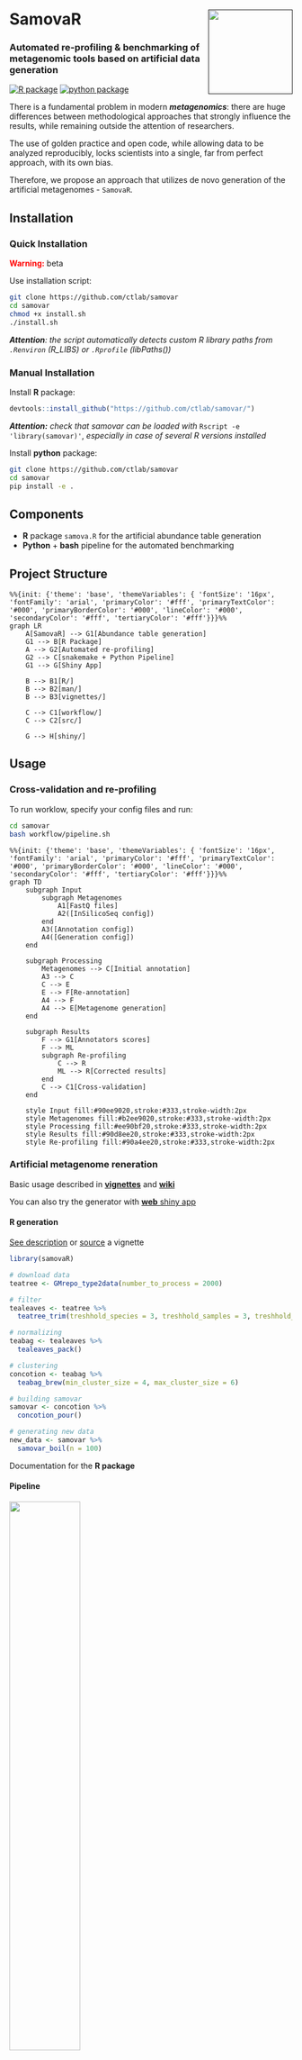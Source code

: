 # SamovaR <a href=""><img src="data/img/logos/logo_stable.png" align="right" width="150" ></a> 
### Automated re-profiling & benchmarking of metagenomic tools based on artificial data generation


[![R package](https://github.com/ctlab/samovar/actions/workflows/R-CMD-check.yaml/badge.svg)](https://github.com/ctlab/samovar/actions/workflows/R-CMD-check.yaml)
[![python package](https://github.com/ctlab/samovar/actions/workflows/python-package.yml/badge.svg)](https://github.com/ctlab/samovar/actions/workflows/python-package.yaml)

There is a fundamental problem in modern ***metagenomics***: there are huge differences between methodological approaches that strongly influence the results, while remaining outside the attention of researchers. 

The use of golden practice and open code, while allowing data to be analyzed reproducibly, locks scientists into a single, far from perfect approach, with its own bias.

Therefore, we propose an approach that utilizes de novo generation of the artificial metagenomes - `SamovaR`.

## Installation

### Quick Installation

<b><font color="red">Warning:</font></b> beta

Use installation script:

```bash
git clone https://github.com/ctlab/samovar
cd samovar
chmod +x install.sh
./install.sh
```

***Attention**: the script automatically detects custom R library paths from `.Renviron` (R_LIBS) or `.Rprofile` (libPaths())*

### Manual Installation

Install **R** package:

```r
devtools::install_github("https://github.com/ctlab/samovar/")
```

***Attention:*** *check that samovar can be loaded with* ```Rscript -e 'library(samovar)'```, *especially in case of several R versions installed*

Install **python** package:

```bash
git clone https://github.com/ctlab/samovar
cd samovar
pip install -e .
```

## Components

- **R** package `samova.R` for the artificial abundance table generation
- **Python** + **bash** pipeline for the automated benchmarking

## Project Structure

```mermaid
%%{init: {'theme': 'base', 'themeVariables': { 'fontSize': '16px', 'fontFamily': 'arial', 'primaryColor': '#fff', 'primaryTextColor': '#000', 'primaryBorderColor': '#000', 'lineColor': '#000', 'secondaryColor': '#fff', 'tertiaryColor': '#fff'}}}%%
graph LR
    A[SamovaR] --> G1[Abundance table generation]
    G1 --> B[R Package]
    A --> G2[Automated re-profiling]
    G2 --> C[snakemake + Python Pipeline]
    G1 --> G[Shiny App]

    B --> B1[R/]
    B --> B2[man/]
    B --> B3[vignettes/]

    C --> C1[workflow/]
    C --> C2[src/]

    G --> H[shiny/]
```

## Usage
### Cross-validation and re-profiling

To run worklow, specify your config files and run:
```bash
cd samovar
bash workflow/pipeline.sh
```

```mermaid
%%{init: {'theme': 'base', 'themeVariables': { 'fontSize': '16px', 'fontFamily': 'arial', 'primaryColor': '#fff', 'primaryTextColor': '#000', 'primaryBorderColor': '#000', 'lineColor': '#000', 'secondaryColor': '#fff', 'tertiaryColor': '#fff'}}}%%
graph TD
    subgraph Input
        subgraph Metagenomes
            A1[FastQ files]
            A2([InSilicoSeq config])
        end
        A3([Annotation config])
        A4([Generation config])
    end

    subgraph Processing
        Metagenomes --> C[Initial annotation]
        A3 --> C
        C --> E
        E --> F[Re-annotation]
        A4 --> F
        A4 --> E[Metagenome generation]
    end

    subgraph Results
        F --> G1[Annotators scores]
        F --> ML
        subgraph Re-profiling
            C --> R
            ML --> R[Corrected results]
        end
        C --> C1[Cross-validation]
    end

    style Input fill:#90ee9020,stroke:#333,stroke-width:2px
    style Metagenomes fill:#b2ee9020,stroke:#333,stroke-width:2px
    style Processing fill:#ee90bf20,stroke:#333,stroke-width:2px
    style Results fill:#90d8ee20,stroke:#333,stroke-width:2px
    style Re-profiling fill:#90a4ee20,stroke:#333,stroke-width:2px
```

### Artificial metagenome reneration
Basic usage described in <a href="./vignettes">**vignettes**</a> and <a href="https://github.com/ctlab/samovar/wiki">**wiki**</a>

You can also try the generator with <a href="https://dsmutin.shinyapps.io/samovaR/">**web** shiny app</a>


#### R generation

<a href="https://github.com/ctlab/samovar/blob/main/samovaR.pdf">See description</a> or <a href="vignettes/samovar-basic.Rmd">source</a> a vignette

``` r
library(samovaR)

# download data
teatree <- GMrepo_type2data(number_to_process = 2000)

# filter
tealeaves <- teatree %>%
  teatree_trim(treshhold_species = 3, treshhold_samples = 3, treshhold_amount = 10^(-3))

# normalizing
teabag <- tealeaves %>%
  tealeaves_pack()

# clustering
concotion <- teabag %>%
  teabag_brew(min_cluster_size = 4, max_cluster_size = 6)

# building samovar
samovar <- concotion %>%
  concotion_pour()

# generating new data
new_data <- samovar %>%
  samovar_boil(n = 100)
```

<a src="https://github.com/ctlab/samovar/blob/main/samovaR_man.pdf">Documentation</a> for the **R package**

#### Pipeline

<img src="data/img/additional/algo.png" width = 50%>

## References
- Chechenina А., Vaulin N., Ivanov A., Ulyantsev V. Development of in-silico models of metagenomic communities with given properties and a pipeline for their generation. Bioinformatics Institute 2022/23 URL: https://elibrary.ru/item.asp?id=60029330


## Dependencies

```mermaid
%%{init: {'theme': 'base', 'themeVariables': { 'fontSize': '16px', 'fontFamily': 'arial', 'primaryColor': '#fff', 'primaryTextColor': '#000', 'primaryBorderColor': '#000', 'lineColor': '#000', 'secondaryColor': '#fff', 'tertiaryColor': '#fff'}}}%%
graph LR
    subgraph "R Package Dependencies"
        subgraph "Main"
            direction LR
            tidyverse
            scclust
            Matrix
            methods
        end
        
        subgraph "Visualization"
            direction LR
            ggplot
            plotly
            tsne
            ggnewscale
        end
        
        subgraph "API"
            direction LR
            httr
            jsonlite
            xml2
        end
    end
    
    subgraph "Automated Benchmarking"
        subgraph "Major"
            direction LR
            samova.R
            snakemake
            InSilicoSeq
        end
        
        subgraph "Python packages"
            direction LR
            numpy
            pandas
            requests
            ete3
            scikit-learn
        end
    end
    
    linkStyle default stroke:#000
```
